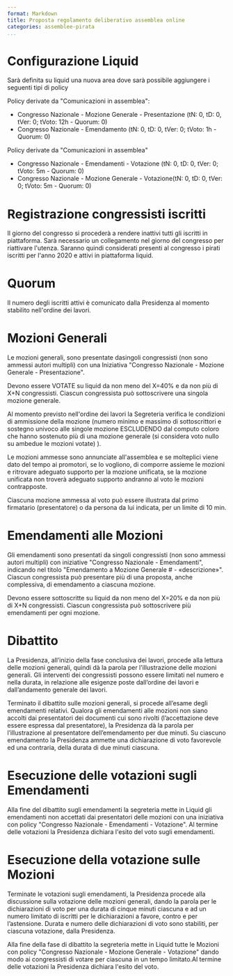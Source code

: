 ```yaml
---
format: Markdown
title: Proposta regolamento deliberativo assemblea online
categories: assemblee-pirata
...
```


# Configurazione Liquid

Sarà definita su liquid una nuova area dove sarà possibile aggiungere i seguenti tipi di policy

Policy derivate da "Comunicazioni in assemblea":

- Congresso Nazionale - Mozione Generale - Presentazione (tN: 0, tD: 0, tVer: 0; tVoto: 12h - Quorum: 0)
- Congresso Nazionale - Emendamento (tN: 0, tD: 0, tVer: 0; tVoto: 1h - Quorum: 0)

Policy derivate da "Comunicazioni in assemblea"

- Congresso Nazionale - Emendamenti - Votazione (tN: 0, tD: 0, tVer: 0; tVoto: 5m - Quorum: 0)
- Congresso Nazionale - Mozione Generale - Votazione(tN: 0, tD: 0, tVer: 0; tVoto: 5m - Quorum: 0)


# Registrazione congressisti iscritti 

Il giorno del congresso si procederà a rendere inattivi tutti gli iscritti in piattaforma. Sarà necessario un collegamento nel giorno del congresso per riattivare l'utenza. Saranno quindi considerati presenti al congresso i pirati iscritti per l'anno 2020 e attivi in piattaforma liquid.  

# Quorum
Il numero degli iscritti attivi è comunicato dalla Presidenza al momento stabilito nell'ordine dei lavori.  

# Mozioni Generali

Le mozioni generali, sono presentate dasingoli congressisti (non sono ammessi autori multipli) con una Iniziativa "Congresso Nazionale - Mozione Generale - Presentazione".  

Devono essere VOTATE su liquid da non meno del X=40% e da non più di X+N congressisti. Ciascun congressista può sottoscrivere una singola mozione generale.  

Al momento previsto nell'ordine dei lavori la Segreteria verifica le condizioni di ammissione della mozione (numero minimo e massimo di sottoscrittori e sostegno univoco alle singole mozione ESCLUDENDO dal computo coloro che hanno sostenuto più di una mozione generale (si considera voto nullo su ambedue le mozioni votate) ).  

Le mozioni ammesse sono annunciate all'assemblea e se molteplici viene dato del tempo ai promotori, se lo vogliono, di comporre assieme le mozioni e ritrovare adeguato supporto per la mozione unificata, se la mozione unificata non troverà adeguato supporto andranno al voto le mozioni contrapposte.  

Ciascuna mozione ammessa al voto può essere illustrata dal primo firmatario (presentatore) o da persona da lui indicata, per un limite di 10 min.  



# Emendamenti alle Mozioni

Gli emendamenti sono presentati da singoli congressisti (non sono ammessi autori multipli) con iniziative "Congresso Nazionale - Emendamenti", indicando nel titolo "Emendamento a Mozione Generale #<n> - «descrizione»". Ciascun congressista può presentare più di una proposta, anche complessiva, di emendamento a ciascuna mozione.  

Devono essere sottoscritte su liquid da non meno del X=20% e da non più di X+N congressisti. Ciascun congressista può sottoscrivere più emendamenti per ogni mozione.  



# Dibattito

La Presidenza, all’inizio della fase conclusiva dei lavori, procede alla lettura delle mozioni generali, quindi dà la parola per l’illustrazione delle mozioni generali. Gli interventi dei congressisti possono essere limitati nel numero e nella durata, in relazione alle esigenze poste dall’ordine dei lavori e dall’andamento generale dei lavori.  

Terminato il dibattito sulle mozioni generali, si procede all’esame degli emendamenti relativi. Qualora gli emendamenti alle mozioni non siano accolti dai presentatori dei documenti cui sono rivolti (l’accettazione deve essere espressa dal presentatore), la Presidenza dà la parola per l’illustrazione al presentatore dell’emendamento per due minuti. Su ciascuno emendamento la Presidenza ammette una dichiarazione di voto favorevole ed una contraria, della durata di due minuti ciascuna.  

# Esecuzione delle votazioni sugli Emendamenti

Alla fine del dibattito sugli emendamenti la segreteria mette in Liquid gli emendamenti non accettati dai presentatori delle mozioni con una iniziativa con policy "Congresso Nazionale - Emendamenti - Votazione". Al termine delle votazioni la Presidenza dichiara l'esito del voto sugli emendamenti.  

# Esecuzione della votazione sulle Mozioni

Terminate le votazioni sugli emendamenti, la Presidenza procede alla discussione sulla votazione delle mozioni generali, dando la parola per le dichiarazioni di voto per una durata di cinque minuti ciascuna e ad un numero limitato di iscritti per le dichiarazioni a favore, contro e per l’astensione. Durata e numero delle dichiarazioni di voto sono stabiliti, per ciascuna votazione, dalla Presidenza.  

Alla fine della fase di dibattito la segreteria mette in Liquid tutte le Mozioni con policy "Congresso Nazionale - Mozione Generale - Votazione" dando modo ai congressisti di votare per ciascuna in un tempo limitato.Al termine delle votazioni la Presidenza dichiara l'esito del voto.  